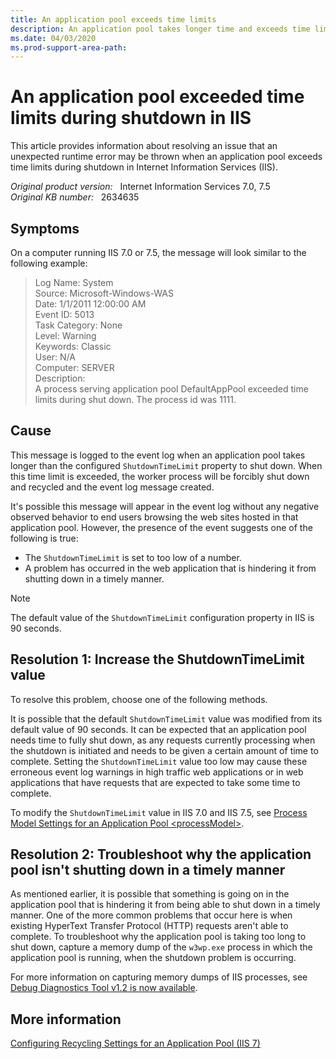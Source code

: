 ```yaml
---
title: An application pool exceeds time limits
description: An application pool takes longer time and exceeds time limits during shutdown.
ms.date: 04/03/2020
ms.prod-support-area-path: 
---
```

# An application pool exceeded time limits during shutdown in IIS

This article provides information about resolving an issue that an unexpected runtime error may be thrown when an application pool exceeds time limits during shutdown in Internet Information Services (IIS).

_Original product version:_ &nbsp; Internet Information Services 7.0, 7.5  
_Original KB number:_ &nbsp; 2634635

## Symptoms

On a computer running IIS 7.0 or 7.5, the message will look similar to the following example:

> Log Name: System  
> Source: Microsoft-Windows-WAS  
> Date: 1/1/2011 12:00:00 AM  
> Event ID: 5013  
> Task Category: None  
> Level: Warning  
> Keywords: Classic  
> User: N/A  
> Computer: SERVER  
> Description:  
> A process serving application pool DefaultAppPool exceeded time limits during shut down. The process id was 1111.

## Cause

This message is logged to the event log when an application pool takes longer than the configured `ShutdownTimeLimit` property to shut down. When this time limit is exceeded, the worker process will be forcibly shut down and recycled and the event log message created.

It's possible this message will appear in the event log without any negative observed behavior to end users browsing the web sites hosted in that application pool. However, the presence of the event suggests one of the following is true:

- The `ShutdownTimeLimit` is set to too low of a number.
- A problem has occurred in the web application that is hindering it from shutting down in a timely manner.

> [!NOTE]
> The default value of the `ShutdownTimeLimit` configuration property in IIS is 90 seconds.

## Resolution 1: Increase the ShutdownTimeLimit value

To resolve this problem, choose one of the following methods.

It is possible that the default `ShutdownTimeLimit` value was modified from its default value of 90 seconds. It can be expected that an application pool needs time to fully shut down, as any requests currently processing when the shutdown is initiated and needs to be given a certain amount of time to complete. Setting the `ShutdownTimeLimit` value too low may cause these erroneous event log warnings in high traffic web applications or in web applications that have requests that are expected to take some time to complete.

To modify the `ShutdownTimeLimit` value in IIS 7.0 and IIS 7.5, see [Process Model Settings for an Application Pool \<processModel>](/iis/configuration/system.applicationHost/applicationPools/add/processModel).

## Resolution 2: Troubleshoot why the application pool isn't shutting down in a timely manner

As mentioned earlier, it is possible that something is going on in the application pool that is hindering it from being able to shut down in a timely manner. One of the more common problems that occur here is when existing HyperText Transfer Protocol (HTTP) requests aren't able to complete. To troubleshoot why the application pool is taking too long to shut down, capture a memory dump of the `w3wp.exe` process in which the application pool is running, when the shutdown problem is occurring.

For more information on capturing memory dumps of IIS processes, see [Debug Diagnostics Tool v1.2 is now available](https://support.microsoft.com/help/2580960).

## More information

[Configuring Recycling Settings for an Application Pool (IIS 7)](/previous-versions/windows/it-pro/windows-server-2008-R2-and-2008/cc753179(v=ws.10))

